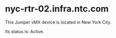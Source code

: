 # nyc-rtr-02.infra.ntc.com

This Juniper vMX device is located in New York City.

Its status is: Active.
